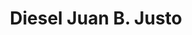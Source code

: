 ---
title: "Diesel Juan B. Justo"
url: /ciudad-autonoma-de-buenos-aires/diesel-juan-b-justo/
shop: Autoteile
---